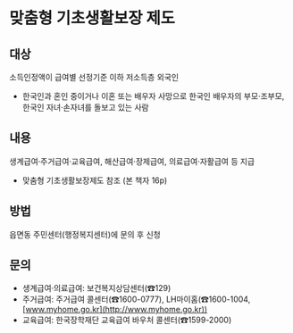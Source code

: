 # 맞춤형 기초생활보장 제도

## 대상
소득인정액이 급여별 선정기준 이하 저소득층 외국인
- 한국인과 혼인 중이거나 이혼 또는 배우자 사망으로 한국인 배우자의 부모·조부모, 한국인 자녀·손자녀를 돌보고 있는 사람

## 내용
생계급여·주거급여·교육급여, 해산급여·장제급여, 의료급여·자활급여 등 지급
- 맞춤형 기초생활보장제도 참조 (본 책자 16p)

## 방법
읍면동 주민센터(행정복지센터)에 문의 후 신청

## 문의
- 생계급여·의료급여: 보건복지상담센터(☎129)
- 주거급여: 주거급여 콜센터(☎1600-0777), LH마이홈(☎1600-1004, [www.myhome.go.kr](http://www.myhome.go.kr))
- 교육급여: 한국장학재단 교육급여 바우처 콜센터(☎1599-2000)
